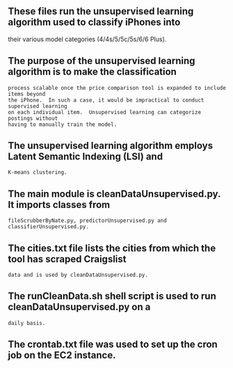 ## These files run the unsupervised learning algorithm used to classify iPhones into 
   their various model categories (4/4s/5/5c/5s/6/6 Plus).

##  The purpose of the unsupervised learning algorithm is to make the classification 
    process scalable once the price comparison tool is expanded to include items beyond 
    the iPhone.  In such a case, it would be impractical to conduct supervised learning 
    on each individual item.  Unsupervised learning can categorize postings without 
    having to manually train the model.

##  The unsupervised learning algorithm employs Latent Semantic Indexing (LSI) and 
    K-means clustering.

##  The main module is cleanDataUnsupervised.py.  It imports classes from 
    fileScrubberByNate.py, predictorUnsupervised.py and classifierUnsupervised.py.  

##  The cities.txt file lists the cities from which the tool has scraped Craigslist 
    data and is used by cleanDataUnsupervised.py.

##  The runCleanData.sh shell script is used to run cleanDataUnsupervised.py on a 
    daily basis.

##  The crontab.txt file was used to set up the cron job on the EC2 instance.